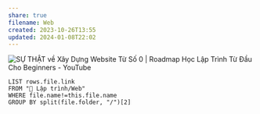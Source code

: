 ```yaml
---
share: true
filename: Web
created: 2023-10-26T13:55
updated: 2024-01-08T22:02
---
```

![SỰ THẬT về Xây Dựng Website Từ Số 0 | Roadmap Học Lập Trình Từ Đầu Cho Beginners - YouTube](https://youtu.be/JoXcxgs99bg?si=wWTRFwVis99Ey8Us)
```dataview
LIST rows.file.link
FROM "📜 Lập trình/Web" 
WHERE file.name!=this.file.name
GROUP BY split(file.folder, "/")[2]
```

